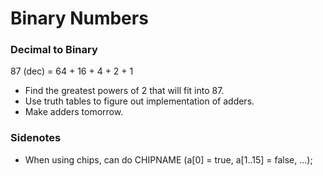 # Binary Numbers

### Decimal to Binary

87 (dec) = 64 + 16 + 4 + 2 + 1
+ Find the greatest powers of 2 that will fit into 87.
+ Use truth tables to figure out implementation of adders.
+ Make adders tomorrow.

### Sidenotes

+ When using chips, can do CHIPNAME (a[0] = true, a[1..15] = false, ...);